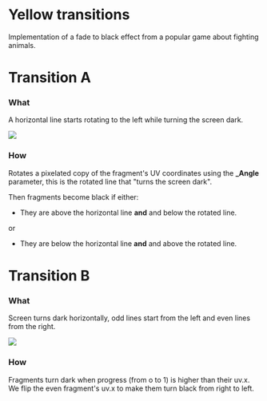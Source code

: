 # Yellow transitions

Implementation of a fade to black effect from a popular game about fighting animals.

# Transition A

### What
A horizontal line starts rotating to the left while turning the screen dark.

![](Demo/TransitionA/TransitionADemoVideo.gif)

### How 
Rotates a pixelated copy of the fragment's UV coordinates  using the **_Angle** parameter, this is the rotated line that "turns the screen dark". 

Then fragments become black if either:

 - They are above the horizontal line **and** and below the rotated line.
 
 or
 - They are below the horizontal line **and** and above the rotated line.
 
# Transition B

### What
Screen turns dark horizontally, odd lines start from the left and even lines from the right.

![](Demo/TransitionB/TransitionBDemoVideo.gif)

### How 
Fragments turn dark when progress (from o to 1) is higher than their uv.x. We flip the even fragment's uv.x to make them turn black from right to left.
